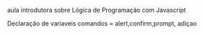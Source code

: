 aula introdutora sobre Lógica de Programação com Javascript

Declaração de variaveis 
comandos = alert,confirm,prompt, adiçao




